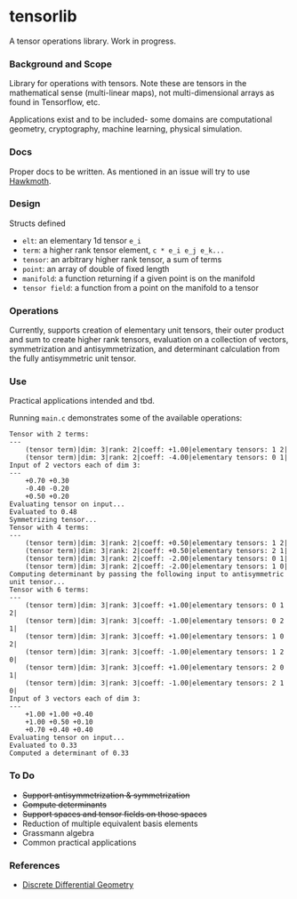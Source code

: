 # tensorlib
A tensor operations library. Work in progress.

### Background and Scope

Library for operations with tensors. Note these are tensors in the mathematical sense (multi-linear maps), not multi-dimensional arrays as found in Tensorflow, etc.

Applications exist and to be included- some domains are computational geometry, cryptography, machine learning, physical simulation.

### Docs

Proper docs to be written. As mentioned in an issue will try to use [Hawkmoth](https://hawkmoth.readthedocs.io/en/latest/).

### Design

Structs defined

* `elt`: an elementary 1d tensor `e_i`
* `term`: a higher rank tensor element, `c * e_i e_j e_k...`
* `tensor`: an arbitrary higher rank tensor, a sum of terms
* `point`: an array of double of fixed length
* `manifold`: a function returning if a given point is on the manifold
* `tensor field`: a function from a point on the manifold to a tensor

### Operations

Currently, supports creation of elementary unit tensors, their outer product and sum to create higher rank tensors, evaluation on a collection of vectors, symmetrization and antisymmetrization, 
and determinant calculation from the fully antisymmetric unit tensor.

### Use

Practical applications intended and tbd.

Running `main.c` demonstrates some of the available operations:

```
Tensor with 2 terms:
---
	(tensor term)|dim: 3|rank: 2|coeff: +1.00|elementary tensors: 1 2|
	(tensor term)|dim: 3|rank: 2|coeff: -4.00|elementary tensors: 0 1|
Input of 2 vectors each of dim 3:
---
	+0.70 +0.30 
	-0.40 -0.20 
	+0.50 +0.20 
Evaluating tensor on input...
Evaluated to 0.48
Symmetrizing tensor...
Tensor with 4 terms:
---
	(tensor term)|dim: 3|rank: 2|coeff: +0.50|elementary tensors: 1 2|
	(tensor term)|dim: 3|rank: 2|coeff: +0.50|elementary tensors: 2 1|
	(tensor term)|dim: 3|rank: 2|coeff: -2.00|elementary tensors: 0 1|
	(tensor term)|dim: 3|rank: 2|coeff: -2.00|elementary tensors: 1 0|
Computing determinant by passing the following input to antisymmetric unit tensor...
Tensor with 6 terms:
---
	(tensor term)|dim: 3|rank: 3|coeff: +1.00|elementary tensors: 0 1 2|
	(tensor term)|dim: 3|rank: 3|coeff: -1.00|elementary tensors: 0 2 1|
	(tensor term)|dim: 3|rank: 3|coeff: +1.00|elementary tensors: 1 0 2|
	(tensor term)|dim: 3|rank: 3|coeff: -1.00|elementary tensors: 1 2 0|
	(tensor term)|dim: 3|rank: 3|coeff: +1.00|elementary tensors: 2 0 1|
	(tensor term)|dim: 3|rank: 3|coeff: -1.00|elementary tensors: 2 1 0|
Input of 3 vectors each of dim 3:
---
	+1.00 +1.00 +0.40 
	+1.00 +0.50 +0.10 
	+0.70 +0.40 +0.40 
Evaluating tensor on input...
Evaluated to 0.33
Computed a determinant of 0.33
```

### To Do

* <s>Support antisymmetrization & symmetrization</s>
* <s>Compute determinants</s>
* <s>Support spaces and tensor fields on those spaces</s>
* Reduction of multiple equivalent basis elements
* Grassmann algebra
* Common practical applications

### References

* [Discrete Differential Geometry](https://www.cs.cmu.edu/~kmcrane/Projects/DGPDEC/paper.pdf)
